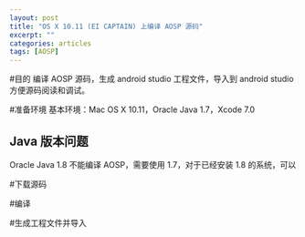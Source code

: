 ```yaml
---
layout: post
title: "OS X 10.11 (EI CAPTAIN) 上编译 AOSP 源码"
excerpt: ""
categories: articles
tags: [AOSP]
---
```


#目的
编译 AOSP 源码，生成 android studio 工程文件，导入到 android studio 方便源码阅读和调试。

#准备环境
基本环境：Mac OS X 10.11，Oracle Java 1.7，Xcode 7.0

## Java 版本问题
Oracle Java 1.8 不能编译 AOSP，需要使用 1.7，对于已经安装 1.8 的系统，可以

#下载源码

#编译

#生成工程文件并导入



